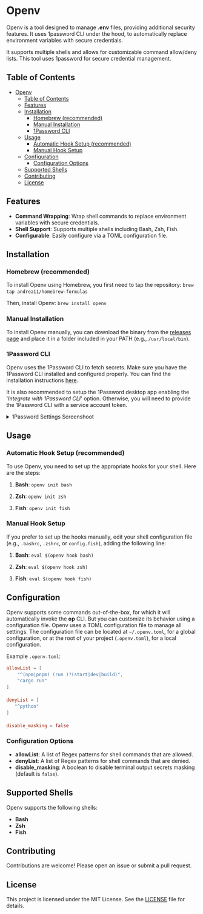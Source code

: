 # Openv

Openv is a tool designed to manage **.env** files, providing additional security features. It uses 1password CLI under the hood, to automatically replace environment variables with secure credentials.

It supports multiple shells and allows for customizable command allow/deny lists. This tool uses 1password for secure credential management.


## Table of Contents

- [Openv](#openv)
  - [Table of Contents](#table-of-contents)
  - [Features](#features)
  - [Installation](#installation)
    - [Homebrew (recommended)](#homebrew-recommended)
    - [Manual Installation](#manual-installation)
    - [1Password CLI](#1password-cli)
  - [Usage](#usage)
    - [Automatic Hook Setup (recommended)](#automatic-hook-setup-recommended)
    - [Manual Hook Setup](#manual-hook-setup)
  - [Configuration](#configuration)
    - [Configuration Options](#configuration-options)
  - [Supported Shells](#supported-shells)
  - [Contributing](#contributing)
  - [License](#license)

## Features

- **Command Wrapping**: Wrap shell commands to replace environment variables with secure credentials.
- **Shell Support**: Supports multiple shells including Bash, Zsh, Fish.
- **Configurable**: Easily configure via a TOML configuration file.

## Installation

### Homebrew (recommended)

To install Openv using Homebrew, you first need to tap the repository:
`brew tap andrea11/homebrew-formulas`

Then, install Openv:
`brew install openv`

### Manual Installation

To install Openv manually, you can download the binary from the [releases page](https://github.com/andrea11/openv/releases) and place it in a folder included in your PATH (e.g., `/usr/local/bin`).

### 1Password CLI

Openv uses the 1Password CLI to fetch secrets. Make sure you have the 1Password CLI installed and configured properly. You can find the installation instructions [here](https://developer.1password.com/docs/cli/get-started).

It is also recommended to setup the 1Password desktop app enabling the '*Integrate with 1Password CLI*' option.
Otherwise, you will need to provide the 1Password CLI with a service account token.

<details>
  <summary>1Password Settings Screenshoot</summary>

  ![1Password setting](doc/1Password%20settings.jpg)

</details>

## Usage

### Automatic Hook Setup (recommended)

To use Openv, you need to set up the appropriate hooks for your shell. Here are the steps:

1. **Bash**: `openv init bash`

2. **Zsh**: `openv init zsh`

3. **Fish**: `openv init fish`

### Manual Hook Setup

If you prefer to set up the hooks manually, edit your shell configuration file (e.g., `.bashrc`, `.zshrc`, or `config.fish`), adding the following line:

1. **Bash**:
`eval $(openv hook bash)`

2. **Zsh**:
`eval $(openv hook zsh)`

3. **Fish**:
`eval $(openv hook fish)`

## Configuration

Openv supports some commands out-of-the-box, for which it will automatically invoke the **op** CLI. But you can customize its behavior using a configuration file.
Openv uses a TOML configuration file to manage all settings. The configuration file can be located at `~/.openv.toml`, for a global configuration, or at the root of your project (`.openv.toml`), for a local configuration.

Example `.openv.toml`:
```toml
allowList = [
    "^(npm|pnpm) (run )?(start|dev|build)",
    "cargo run"
]

denyList = [
   "^python"
]

disable_masking = false
```

### Configuration Options

- **allowList**: A list of Regex patterns for shell commands that are allowed.
- **denyList**: A list of Regex patterns for shell commands that are denied.
- **disable_masking**: A boolean to disable terminal output secrets masking (default is `false`).

## Supported Shells

Openv supports the following shells:

- **Bash**
- **Zsh**
- **Fish**

## Contributing

Contributions are welcome! Please open an issue or submit a pull request.

## License

This project is licensed under the MIT License. See the [LICENSE](LICENSE) file for details.